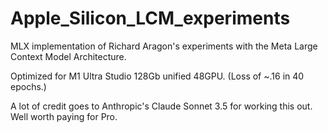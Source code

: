 # Apple_Silicon_LCM_experiments
MLX implementation of Richard Aragon's experiments with the Meta Large Context Model Architecture.

Optimized for M1 Ultra Studio 128Gb unified 48GPU. (Loss of ~.16 in 40 epochs.)

A lot of credit goes to Anthropic's Claude Sonnet 3.5 for working this out. Well worth paying for Pro.
